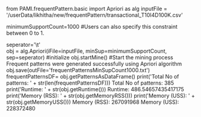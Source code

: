 
from PAMI.frequentPattern.basic import Apriori  as alg
inputFile = '/userData/likhitha/new/frequentPattern/transactional_T10I4D100K.csv'

minimumSupportCount=1000  #Users can also specify this constraint between 0 to 1.

seperator='\t'       
obj = alg.Apriori(iFile=inputFile, minSup=minimumSupportCount, sep=seperator)    #initialize
obj.startMine()            #Start the mining process
Frequent patterns were generated successfully using Apriori algorithm 
obj.save(outFile='frequentPatternsMinSupCount1000.txt')
frequentPatternsDF= obj.getPatternsAsDataFrame()
print('Total No of patterns: ' + str(len(frequentPatternsDF)))
Total No of patterns: 385
print('Runtime: ' + str(obj.getRuntime()))
Runtime: 486.54657435417175
print('Memory (RSS): ' + str(obj.getMemoryRSS()))
print('Memory (USS): ' + str(obj.getMemoryUSS()))
Memory (RSS): 267091968
Memory (USS): 228372480